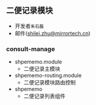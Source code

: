 ## 二便记录模块

- 开发者`朱石磊`
- 邮件(shilei.zhu@mirrortech.cn)

### consult-manage

- shpememo.module
  - 二便记录主模块
- shpememo-routing.module
  - 二便记录模块路由控制
- shpememo
  - 二便记录列表组件
